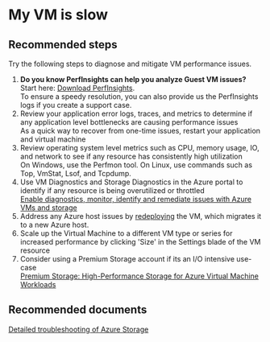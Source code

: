 <properties 
	pageTitle="My VM is slow"
	description="My VM is slow"
	service="microsoft.compute"
	resource="virtualmachines"
	authors="kasparks"
	displayOrder="7"
	selfHelpType="resource"
	supportTopicIds="32411877"
	resourceTags="windows, linux, windowsSQL, redhat"	 
	productPesIds="14749"
	cloudEnvironments="public"
/>

# My VM is slow

## **Recommended steps**
Try the following steps to diagnose and mitigate VM performance issues.
1. **Do you know PerfInsights can help you analyze Guest VM issues?** Start here: [Download PerfInsights](https://www.microsoft.com/en-us/download/details.aspx?id=54915&fa43d42b-25b5-4a42-fe9b-1634f450f5ee=True).<br> To ensure a speedy resolution, you can also provide us the PerfInsights logs if you create a support case.
2. Review your application error logs, traces, and metrics to determine if any application level bottlenecks are causing performance issues <br>
As a quick way to recover from one-time issues, restart your application and virtual machine
3. Review operating system level metrics such as CPU, memory usage, IO, and network to see if any resource has consistently high utilization <br>
On Windows, use the Perfmon tool. On Linux, use commands such as Top, VmStat, Lsof, and Tcpdump.
4. Use VM Diagnostics and Storage Diagnostics in the Azure portal to identify if any resource is being overutilized or throttled <br>
[Enable diagnostics, monitor, identify and remediate issues with Azure VMs and storage](http://aka.ms/azurevmperf)
5. Address any Azure host issues by [redeploying](data-blade:Microsoft_Azure_Compute.VirtualMachineRedeploy) the VM, which migrates it to a new Azure host.
6. Scale up the Virtual Machine to a different VM type or series for increased performance by clicking 'Size' in the Settings blade of the VM resource
7. Consider using a Premium Storage account if its an I/O intensive use-case <br>
[Premium Storage: High-Performance Storage for Azure Virtual Machine Workloads](https://azure.microsoft.com/documentation/articles/storage-premium-storage-preview-portal/)

## **Recommended documents**
[Detailed troubleshooting of Azure Storage](https://azure.microsoft.com/documentation/articles/storage-monitoring-diagnosing-troubleshooting/)
